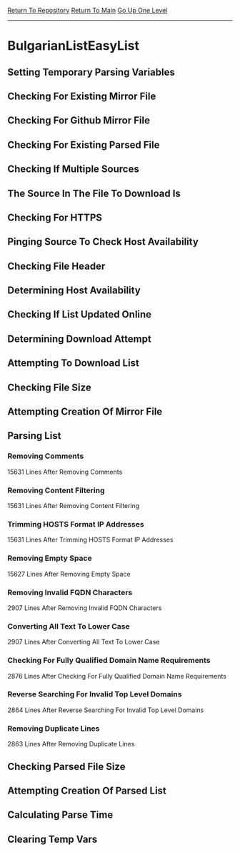 [Return To Repository](https://github.com/deathbybandaid/piholeparser/)
[Return To Main](https://github.com/deathbybandaid/piholeparser/blob/master/RecentRunLogs/Mainlog.md)
[Go Up One Level](https://github.com/deathbybandaid/piholeparser/blob/master/RecentRunLogs/TopLevelScripts/30-Processing-External-Blacklists.md)
____________________________________
# BulgarianListEasyList
## Setting Temporary Parsing Variables
## Checking For Existing Mirror File
## Checking For Github Mirror File
## Checking For Existing Parsed File
## Checking If Multiple Sources
## The Source In The File To Download Is
## Checking For HTTPS
## Pinging Source To Check Host Availability
## Checking File Header
## Determining Host Availability
## Checking If List Updated Online
## Determining Download Attempt
## Attempting To Download List
## Checking File Size
## Attempting Creation Of Mirror File
## Parsing List
### Removing Comments
15631 Lines After Removing Comments
### Removing Content Filtering
15631 Lines After Removing Content Filtering
### Trimming HOSTS Format IP Addresses
15631 Lines After Trimming HOSTS Format IP Addresses
### Removing Empty Space
15627 Lines After Removing Empty Space
### Removing Invalid FQDN Characters
2907 Lines After Removing Invalid FQDN Characters
### Converting All Text To Lower Case
2907 Lines After Converting All Text To Lower Case
### Checking For Fully Qualified Domain Name Requirements
2876 Lines After Checking For Fully Qualified Domain Name Requirements
### Reverse Searching For Invalid Top Level Domains
2864 Lines After Reverse Searching For Invalid Top Level Domains
### Removing Duplicate Lines
2863 Lines After Removing Duplicate Lines
## Checking Parsed File Size
## Attempting Creation Of Parsed List
## Calculating Parse Time
## Clearing Temp Vars
